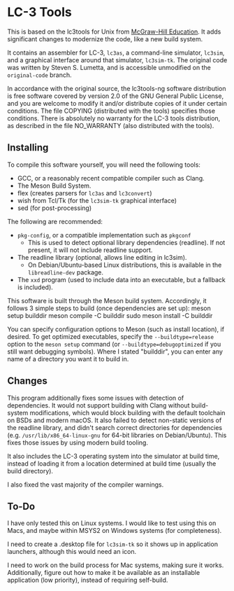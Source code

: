 # LC-3 Tools #
This is based on the lc3tools for Unix from [McGraw-Hill Education](https://highered.mheducation.com/sites/0072467509/student_view0/lc-3_simulator.html). It adds significant changes to modernize the code, like a new build system.

It contains an assembler for LC-3, `lc3as`, a command-line simulator, `lc3sim`, and a graphical interface around that simulator, `lc3sim-tk`. The original code was written by Steven S. Lumetta, and is accessible unmodified on the `original-code` branch.

In accordance with the original source, the lc3tools-ng software distribution
is free software covered by version 2.0 of the GNU General Public License, and
you are welcome to modify it and/or distribute copies of it under certain
conditions.  The file COPYING (distributed with the tools) specifies those
conditions.  There is absolutely no warranty for the LC-3 tools distribution,
as described in the file NO_WARRANTY (also distributed with the tools).

## Installing ##
To compile this software yourself, you will need the following tools:
 - GCC, or a reasonably recent compatible compiler such as Clang.
 - The Meson Build System.
 - flex (creates parsers for `lc3as` and `lc3convert`)
 - wish from Tcl/Tk (for the `lc3sim-tk` graphical interface)
 - sed (for post-processing)

The following are recommended:
 - `pkg-config`, or a compatible implementation such as `pkgconf`
   - This is used to detect optional library dependencies (readline). If not present, it will not include readline support.
 - The readline library (optional, allows line editing in lc3sim).
   - On Debian/Ubuntu-based Linux distributions, this is available in the `libreadline-dev` package.
 - The `xxd` program (used to include data into an executable, but a fallback is included).

This software is built through the Meson build system. Accordingly, it follows 3 simple steps to build (once dependencies are set up):
	meson setup builddir
	meson compile -C builddir
	sudo meson install -C builddir

You can specify configuration options to Meson (such as install location), if desired. To get optimized executables, specify the `--buildtype=release` option to the `meson setup` command (or `--buildtype=debugoptimized` if you still want debugging symbols). Where I stated "builddir", you can enter any name of a directory you want it to build in.

## Changes ##

This program additionally fixes some issues with detection of dependencies. It would not support building with Clang without build-system modifications, which would block building with the default toolchain on BSDs and modern macOS. It also failed to detect non-static versions of the readline library, and didn't search correct directories for dependencies (e.g. `/usr/lib/x86_64-linux-gnu` for 64-bit libraries on Debian/Ubuntu). This fixes those issues by using modern build tooling.

It also includes the LC-3 operating system into the simulator at build time, instead of loading it from a location determined at build time (usually the build directory).

I also fixed the vast majority of the compiler warnings.

## To-Do ##
I have only tested this on Linux systems. I would like to test using this on Macs, and maybe within MSYS2 on Windows systems (for completeness).

I need to create a .desktop file for `lc3sim-tk` so it shows up in application launchers, although this would need an icon.

I need to work on the build process for Mac systems, making sure it works. Additionally, figure out how to make it be available as an installable application (low priority), instead of requiring self-build.
